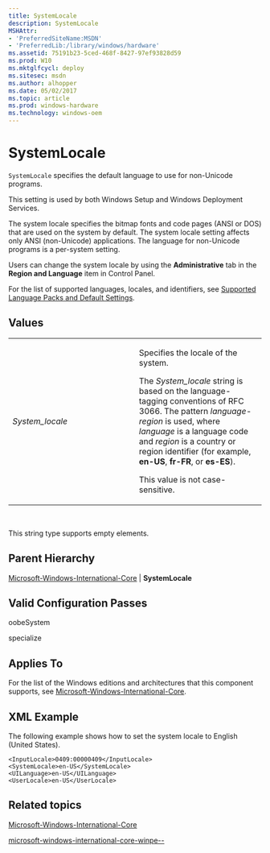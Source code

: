 ```yaml
---
title: SystemLocale
description: SystemLocale
MSHAttr:
- 'PreferredSiteName:MSDN'
- 'PreferredLib:/library/windows/hardware'
ms.assetid: 75191b23-5ced-468f-8427-97ef93828d59
ms.prod: W10
ms.mktglfcycl: deploy
ms.sitesec: msdn
ms.author: alhopper
ms.date: 05/02/2017
ms.topic: article
ms.prod: windows-hardware
ms.technology: windows-oem
---
```


# SystemLocale


`SystemLocale` specifies the default language to use for non-Unicode programs.

This setting is used by both Windows Setup and Windows Deployment Services.

The system locale specifies the bitmap fonts and code pages (ANSI or DOS) that are used on the system by default. The system locale setting affects only ANSI (non-Unicode) applications. The language for non-Unicode programs is a per-system setting.

Users can change the system locale by using the **Administrative** tab in the **Region and Language** item in Control Panel.

For the list of supported languages, locales, and identifiers, see [Supported Language Packs and Default Settings](http://go.microsoft.com/fwlink/?LinkId=206620).

## Values


<table>
<colgroup>
<col width="50%" />
<col width="50%" />
</colgroup>
<tbody>
<tr class="odd">
<td><p><em>System_locale</em></p></td>
<td><p>Specifies the locale of the system.</p>
<p>The <em>System_locale</em> string is based on the language-tagging conventions of RFC 3066. The pattern <em>language</em>-<em>region</em> is used, where <em>language</em> is a language code and <em>region</em> is a country or region identifier (for example, <strong>en-US</strong>, <strong>fr-FR</strong>, or <strong>es-ES</strong>).</p>
<p>This value is not case-sensitive.</p></td>
</tr>
</tbody>
</table>

 

This string type supports empty elements.

## Parent Hierarchy


[Microsoft-Windows-International-Core](microsoft-windows-international-core.md) | **SystemLocale**

## Valid Configuration Passes


oobeSystem

specialize

## Applies To


For the list of the Windows editions and architectures that this component supports, see [Microsoft-Windows-International-Core](microsoft-windows-international-core.md).

## XML Example


The following example shows how to set the system locale to English (United States).

``` syntax
<InputLocale>0409:00000409</InputLocale>
<SystemLocale>en-US</SystemLocale>
<UILanguage>en-US</UILanguage>
<UserLocale>en-US</UserLocale>
```

## Related topics


[Microsoft-Windows-International-Core](microsoft-windows-international-core.md)

[microsoft-windows-international-core-winpe--](microsoft-windows-international-core-winpe.md)

 

 







